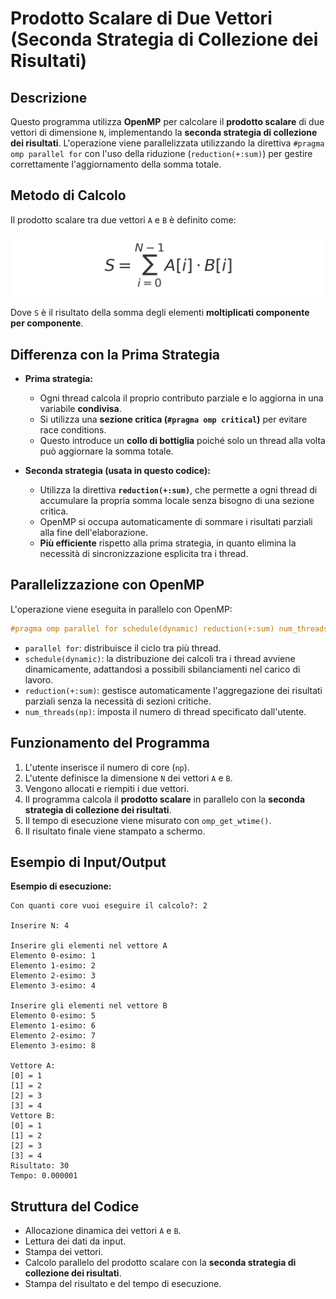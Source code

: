 # Prodotto Scalare di Due Vettori (Seconda Strategia di Collezione dei Risultati)

## Descrizione
Questo programma utilizza **OpenMP** per calcolare il **prodotto scalare** di due vettori di dimensione `N`, implementando la **seconda strategia di collezione dei risultati**. L'operazione viene parallelizzata utilizzando la direttiva `#pragma omp parallel for` con l'uso della riduzione (`reduction(+:sum)`) per gestire correttamente l'aggiornamento della somma totale.

## Metodo di Calcolo
Il prodotto scalare tra due vettori `A` e `B` è definito come:

![Formula del Prodotto Scalare](prodotto_scalare_formula.png)

Dove `S` è il risultato della somma degli elementi **moltiplicati componente per componente**.

## Differenza con la Prima Strategia
- **Prima strategia:**
  - Ogni thread calcola il proprio contributo parziale e lo aggiorna in una variabile **condivisa**.
  - Si utilizza una **sezione critica (`#pragma omp critical`)** per evitare race conditions.
  - Questo introduce un **collo di bottiglia** poiché solo un thread alla volta può aggiornare la somma totale.

- **Seconda strategia (usata in questo codice):**
  - Utilizza la direttiva **`reduction(+:sum)`**, che permette a ogni thread di accumulare la propria somma locale senza bisogno di una sezione critica.
  - OpenMP si occupa automaticamente di sommare i risultati parziali alla fine dell'elaborazione.
  - **Più efficiente** rispetto alla prima strategia, in quanto elimina la necessità di sincronizzazione esplicita tra i thread.

## Parallelizzazione con OpenMP
L'operazione viene eseguita in parallelo con OpenMP:
```c
#pragma omp parallel for schedule(dynamic) reduction(+:sum) num_threads(np)
```
- `parallel for`: distribuisce il ciclo tra più thread.
- `schedule(dynamic)`: la distribuzione dei calcoli tra i thread avviene dinamicamente, adattandosi a possibili sbilanciamenti nel carico di lavoro.
- `reduction(+:sum)`: gestisce automaticamente l'aggregazione dei risultati parziali senza la necessità di sezioni critiche.
- `num_threads(np)`: imposta il numero di thread specificato dall'utente.

## Funzionamento del Programma
1. L'utente inserisce il numero di core (`np`).
2. L'utente definisce la dimensione `N` dei vettori `A` e `B`.
3. Vengono allocati e riempiti i due vettori.
4. Il programma calcola il **prodotto scalare** in parallelo con la **seconda strategia di collezione dei risultati**.
5. Il tempo di esecuzione viene misurato con `omp_get_wtime()`.
6. Il risultato finale viene stampato a schermo.

## Esempio di Input/Output
**Esempio di esecuzione:**
```
Con quanti core vuoi eseguire il calcolo?: 2

Inserire N: 4

Inserire gli elementi nel vettore A
Elemento 0-esimo: 1
Elemento 1-esimo: 2
Elemento 2-esimo: 3
Elemento 3-esimo: 4

Inserire gli elementi nel vettore B
Elemento 0-esimo: 5
Elemento 1-esimo: 6
Elemento 2-esimo: 7
Elemento 3-esimo: 8

Vettore A:
[0] = 1
[1] = 2
[2] = 3
[3] = 4
Vettore B:
[0] = 1
[1] = 2
[2] = 3
[3] = 4
Risultato: 30
Tempo: 0.000001
```

## Struttura del Codice
- Allocazione dinamica dei vettori `A` e `B`.
- Lettura dei dati da input.
- Stampa dei vettori.
- Calcolo parallelo del prodotto scalare con la **seconda strategia di collezione dei risultati**.
- Stampa del risultato e del tempo di esecuzione.


